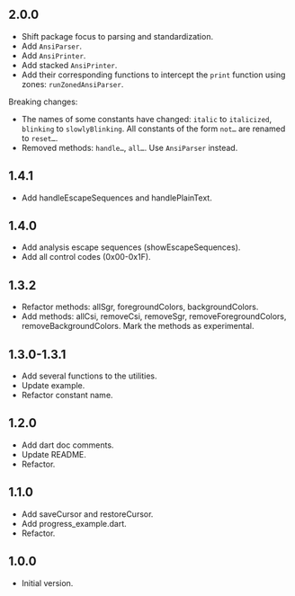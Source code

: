 ## 2.0.0

- Shift package focus to parsing and standardization.
- Add `AnsiParser`.
- Add `AnsiPrinter`.
- Add stacked `AnsiPrinter`.
- Add their corresponding functions to intercept the `print` function using
  zones: `runZonedAnsiParser`.

Breaking changes:
- The names of some constants have changed: `italic` to `italicized`,
  `blinking` to `slowlyBlinking`. All constants of the form `not…` are
  renamed to `reset…`.
- Removed methods: `handle…`, `all…`. Use `AnsiParser` instead.


## 1.4.1

- Add handleEscapeSequences and handlePlainText.

## 1.4.0

- Add analysis escape sequences (showEscapeSequences).
- Add all control codes (0x00-0x1F).

## 1.3.2

- Refactor methods: allSgr, foregroundColors, backgroundColors.
- Add methods: allCsi, removeCsi, removeSgr, removeForegroundColors,
  removeBackgroundColors. Mark the methods as experimental.

## 1.3.0-1.3.1

- Add several functions to the utilities.
- Update example.
- Refactor constant name.

## 1.2.0

- Add dart doc comments.
- Update README.
- Refactor.

## 1.1.0

- Add saveCursor and restoreCursor.
- Add progress_example.dart.
- Refactor.

## 1.0.0

- Initial version.
